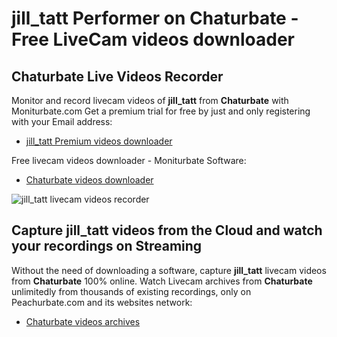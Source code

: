 # jill_tatt Performer on Chaturbate - Free LiveCam videos downloader

## Chaturbate Live Videos Recorder

Monitor and record livecam videos of **jill_tatt** from **Chaturbate** with Moniturbate.com
Get a premium trial for free by just and only registering with your Email address:
* [jill_tatt Premium videos downloader](https://moniturbate.com/request-demo-licence-key.html)

Free livecam videos downloader - Moniturbate Software:
* [Chaturbate videos downloader](https://moniturbate.com/moniturbate-download-software.html)

![jill_tatt livecam videos recorder](https://peachurnet.com/templates/moniturbate-software.png)


## Capture jill_tatt videos from the Cloud and watch your recordings on Streaming

Without the need of downloading a software, capture **jill_tatt** livecam videos from **Chaturbate** 100% online.
Watch Livecam archives from **Chaturbate** unlimitedly from thousands of existing recordings, only on Peachurbate.com and its websites network:
* [Chaturbate videos archives](https://peachurnet.com/)